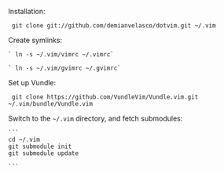 Installation:

   ` git clone git://github.com/demianvelasco/dotvim.git ~/.vim`

Create symlinks:

    ` ln -s ~/.vim/vimrc ~/.vimrc`
    
    ` ln -s ~/.vim/gvimrc ~/.gvimrc`
    
Set up Vundle:

   ` git clone https://github.com/VundleVim/Vundle.vim.git ~/.vim/bundle/Vundle.vim`

Switch to the `~/.vim` directory, and fetch submodules:

    ```
    cd ~/.vim
    git submodule init
    git submodule update
    
    ```

